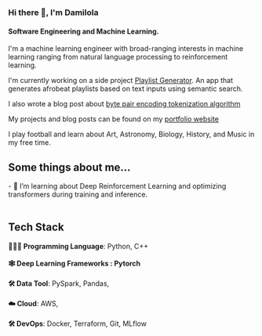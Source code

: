 
### Hi there 👋, I'm Damilola

#### Software Engineering and Machine Learning. 

I'm a machine learning engineer with broad-ranging interests in machine learning ranging from natural language processing to reinforcement learning. 

I'm currently working on a side project [Playlist Generator](https://github.com/damilojohn/Playlist_Generator). An app that generates afrobeat playlists based on text inputs using semantic search. </h2>

I also wrote a blog post about [byte pair encoding tokenization algorithm](https://medium.com/@oduguwadamilola40/byte-pair-encoding-the-tokenization-algorithm-powering-large-language-models-5055fbdc0153)

My projects and blog posts  can be found on my [portfolio website](https://damilojohn.github.io/)


I play football and learn about Art, Astronomy, Biology, History, and Music in my free time.

<h2 >Some things about me...</h2>
- 🌱 I’m learning about Deep Reinforcement Learning  and optimizing transformers during training and inference. <br><br> 


<h2>Tech Stack</h2>

<p align="left">
 <b>🧑🏾‍💻 Programming Language</b>: Python, C++  <br>
 <br> <b> 🕸 Deep Learning Frameworks : Pytorch </b> <br> 
<br> <b>🛠 Data Tool</b>: PySpark, Pandas, </b> <br>
<br> <b>☁️ Cloud</b>: AWS, <br>
<br> <b>🛠 DevOps</b>: Docker, Terraform, Git, MLflow <br>







